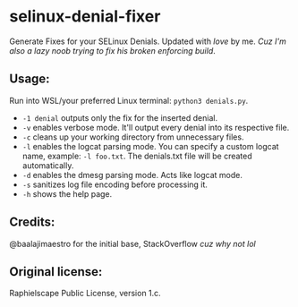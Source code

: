# selinux-denial-fixer
Generate Fixes for your SELinux Denials. Updated with *love* by me. *Cuz I'm also a lazy noob trying to fix his broken enforcing build*.

Usage:
-------
Run into WSL/your preferred Linux terminal: `python3 denials.py`.

- `-1 denial` outputs only the fix for the inserted denial.
- `-v` enables verbose mode. It'll output every denial into its respective file.
- `-c` cleans up your working directory from unnecessary files.
- `-l` enables the logcat parsing mode. You can specify a custom logcat name, example: `-l foo.txt`.
The denials.txt file will be created automatically.
- `-d` enables the dmesg parsing mode. Acts like logcat mode.
- `-s` sanitizes log file encoding before processing it.
- `-h` shows the help page.

Credits:
--------
@baalajimaestro for the initial base, StackOverflow *cuz why not lol*

Original license:
-----------------
Raphielscape Public License, version 1.c.
